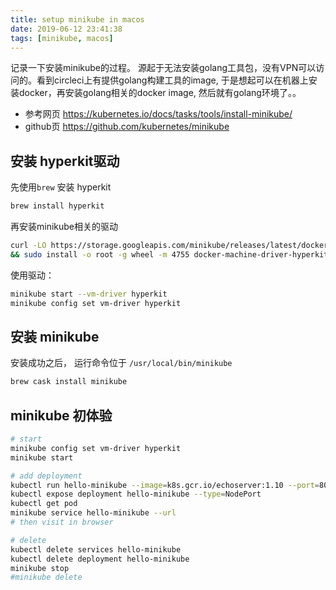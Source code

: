 ```yaml
---
title: setup minikube in macos
date: 2019-06-12 23:41:38
tags: [minikube, macos] 
---
```


记录一下安装minikube的过程。 源起于无法安装golang工具包，没有VPN可以访问的。看到circleci上有提供golang构建工具的image, 于是想起可以在机器上安装docker，再安装golang相关的docker image, 然后就有golang环境了。。

* 参考网页  https://kubernetes.io/docs/tasks/tools/install-minikube/
* github页 https://github.com/kubernetes/minikube

## 安装 hyperkit驱动

先使用`brew` 安装 hyperkit

```bash
brew install hyperkit
```

再安装minikube相关的驱动 

```bash
curl -LO https://storage.googleapis.com/minikube/releases/latest/docker-machine-driver-hyperkit \
&& sudo install -o root -g wheel -m 4755 docker-machine-driver-hyperkit /usr/local/bin/
```

使用驱动：

```bash
minikube start --vm-driver hyperkit
minikube config set vm-driver hyperkit
```

## 安装 minikube

安装成功之后， 运行命令位于 `/usr/local/bin/minikube`

```bash
brew cask install minikube
```

## minikube 初体验

```bash
# start
minikube config set vm-driver hyperkit
minikube start

# add deployment
kubectl run hello-minikube --image=k8s.gcr.io/echoserver:1.10 --port=8080
kubectl expose deployment hello-minikube --type=NodePort
kubectl get pod
minikube service hello-minikube --url
# then visit in browser

# delete
kubectl delete services hello-minikube
kubectl delete deployment hello-minikube
minikube stop
#minikube delete
```

